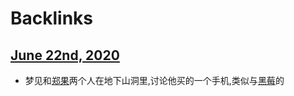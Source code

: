 
# Backlinks
## [June 22nd, 2020](<June 22nd, 2020.md>)
- 梦见和[郑果](<郑果.md>)两个人在地下山洞里,讨论他买的一个手机,类似与[黑莓](<黑莓.md>)的

